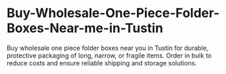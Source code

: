 # Buy-Wholesale-One-Piece-Folder-Boxes-Near-me-in-Tustin
Buy wholesale one piece folder boxes near you in Tustin for durable, protective packaging of long, narrow, or fragile items. Order in bulk to reduce costs and ensure reliable shipping and storage solutions.
